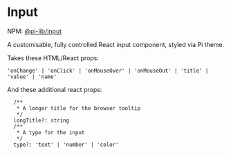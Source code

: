 # Input

NPM: [@pi-lib/input](https://www.npmjs.com/package/@pi-lib/input)

A customisable, fully controlled React input component, styled via Pi theme.

Takes these HTML/React props:

    'onChange' | 'onClick' | 'onMouseOver' | 'onMouseOut' | 'title' | 'value' | 'name'

And these additional react props:

```
  /**
   * A longer title for the browser tooltip
   */
  longTitle?: string
  /**
   * A type for the input
   */
  type?: 'text' | 'number' | 'color'
```